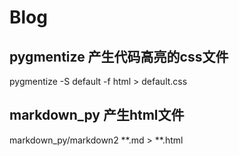 # Blog 
## pygmentize 产生代码高亮的css文件
 pygmentize -S default -f html > default.css

## markdown_py 产生html文件
markdown_py/markdown2 \*\*.md > \*\*.html
